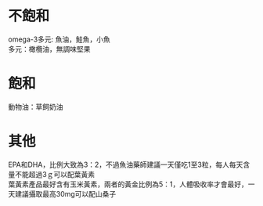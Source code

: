 # 不飽和
omega-3多元: 魚油，鮭魚，小魚  
多元：橄欖油，無調味堅果  


# 飽和
動物油：草飼奶油  

# 其他
EPA和DHA，比例大致為3：2，不過魚油藥師建議一天僅吃1至3粒，每人每天含量不能超過3ｇ可以配葉黃素    
葉黃素產品最好含有玉米黃素，兩者的黃金比例為5：1，人體吸收率才會最好，一天建議攝取最高30mg可以配山桑子  

